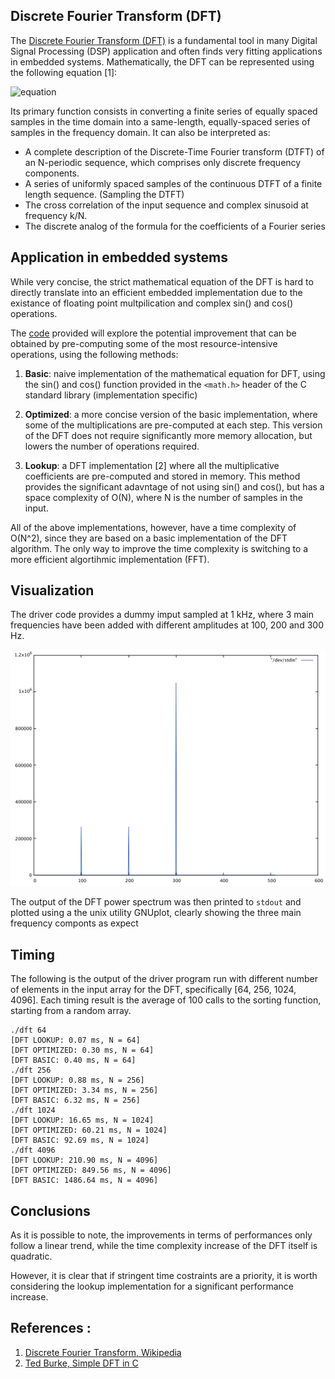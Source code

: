 ## Discrete Fourier Transform (DFT) 

The [Discrete Fourier Transform (DFT)](dft.c) is a fundamental tool in many Digital Signal Processing (DSP) application and often finds very fitting applications in embedded systems. Mathematically, the DFT can be represented using the following equation [1]:

![equation](https://wikimedia.org/api/rest_v1/media/math/render/svg/7fd128c54d01b4f1c65a0ee972a77b07dfc99605)

Its primary function consists in converting a finite series of equally spaced samples in the time domain into a same-length, equally-spaced series of samples in the frequency domain. It can also be interpreted as:

 * A complete description of the Discrete-Time Fourier transform (DTFT) of an N-periodic sequence, which comprises only discrete frequency components.
 * A series of uniformly spaced samples of the continuous DTFT of a finite length sequence. (Sampling the DTFT)
 * The cross correlation of the input sequence and complex sinusoid at frequency k/N.
 * The discrete analog of the formula for the coefficients of a Fourier series

## Application in embedded systems

While very concise, the strict mathematical equation of the DFT is hard to directly translate into an efficient embedded implementation due to the existance of floating point multpilication and complex sin() and cos() operations.

The [code](dft.c) provided will explore the potential improvement that can be obtained by pre-computing some of the most resource-intensive operations, using the following methods:

1. **Basic**: naive implementation of the mathematical equation for DFT, using the sin() and cos() function provided in the `<math.h>` header of the C standard library (implementation specific)

2. **Optimized**: a more concise version of the basic implementation, where some of the multiplications are pre-computed at each step. This version of the DFT does not require significantly more memory allocation, but lowers the number of operations required.

3. **Lookup**: a DFT implementation [2] where all the multiplicative coefficients are pre-computed and stored in memory. This method provides the significant adavntage of not using sin() and cos(), but has a space complexity of O(N), where N is the number of samples in the input.

All of the above implementations, however, have a time complexity of O(N^2), since they are based on a basic implementation of the DFT algorithm. The only way to improve the time complexity is switching to a more efficient algortihmic implementation (FFT).

## Visualization

The driver code provides a dummy imput sampled at 1 kHz, where 3 main frequencies have been added with different amplitudes at 100, 200 and 300 Hz.

![Power Spectrum](../.docs/power.png)

The output of the DFT power spectrum was then printed to `stdout` and plotted using a the unix utility GNUplot, clearly showing the three main frequency componts as expect 


## Timing
The following is the output of the driver program run with different number of elements in the input array for the DFT, specifically [64, 256, 1024, 4096]. Each timing result is the average of 100 calls to the sorting function, starting from a random array. 

```
./dft 64
[DFT LOOKUP: 0.07 ms, N = 64]
[DFT OPTIMIZED: 0.30 ms, N = 64]
[DFT BASIC: 0.40 ms, N = 64]
./dft 256
[DFT LOOKUP: 0.88 ms, N = 256]
[DFT OPTIMIZED: 3.34 ms, N = 256]
[DFT BASIC: 6.32 ms, N = 256]
./dft 1024
[DFT LOOKUP: 16.65 ms, N = 1024]
[DFT OPTIMIZED: 60.21 ms, N = 1024]
[DFT BASIC: 92.69 ms, N = 1024]
./dft 4096
[DFT LOOKUP: 210.90 ms, N = 4096]
[DFT OPTIMIZED: 849.56 ms, N = 4096]
[DFT BASIC: 1486.64 ms, N = 4096]

```

## Conclusions

As it is possible to note, the improvements in terms of performances only follow a linear trend, while the time complexity increase of the DFT itself is quadratic. 

However, it is clear that if stringent time costraints are a priority, it is worth considering the lookup implementation for a significant performance increase. 

## References :

1. [Discrete Fourier Transform, Wikipedia](https://en.wikipedia.org/wiki/Discrete_Fourier_transform)
2. [Ted Burke, Simple DFT in C](https://batchloaf.wordpress.com/2013/12/07/simple-dft-in-c/)
